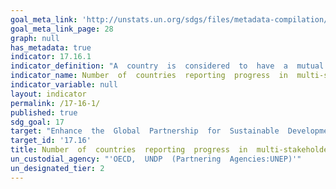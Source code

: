 ```yaml
---
goal_meta_link: 'http://unstats.un.org/sdgs/files/metadata-compilation/Metadata-Goal-17.pdf'
goal_meta_link_page: 28
graph: null
has_metadata: true
indicator: 17.16.1
indicator_definition: "A  country  is  considered  to  have  a  mutual  assessment  of  progress  in  place  when  at  least  4  out  of  5  of  the  following  criteria  are  met:  \tAn  aid  policy  or  partnership  policy  defines  the  countrys  development  co-operation  priorities.  \tNational  targets  for  effective  development  co-operation  exist  for  both  the  developing  country  government  and  providers  of  development  co-operation.  \tProgress  has  been  assessed  regularly  and  jointly  by  government  and  providers  at  the  senior  level  in  the  past  two  years.  \tLocal  governments  and  non-executive  stakeholders  have  been  actively  involved  in  these  reviews.  \tThe  comprehensive  results  of  the  review  have  been  made  public  in  a  timely  manner."
indicator_name: Number  of  countries  reporting  progress  in  multi-stakeholder  development  effectiveness  monitoring  frameworks  that  support  the  achievement  of  the  sustainable  development  goals
indicator_variable: null
layout: indicator
permalink: /17-16-1/
published: true  
sdg_goal: 17
target: "Enhance  the  Global  Partnership  for  Sustainable  Development,  complemented  by  multi-stakeholder  partnerships  that  mobilize  and  share  knowledge,  expertise,  technology  and  financial  resources,  to  support  the  achievement  of  the  Sustainable  Development  Goals  in  all  countries,  in  particular  developing  countries."
target_id: '17.16'
title: Number  of  countries  reporting  progress  in  multi-stakeholder  development  effectiveness  monitoring  frameworks  that  support  the  achievement  of  the  sustainable  development  goals
un_custodial_agency: "'OECD,  UNDP  (Partnering  Agencies:UNEP)'"
un_designated_tier: 2
---
```

